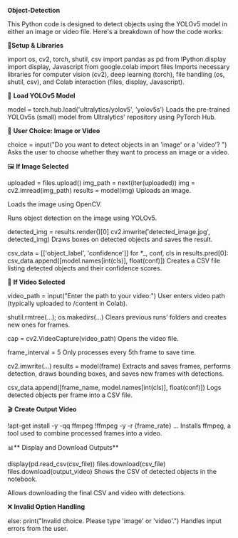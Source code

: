 **Object-Detection**

This Python code is designed to detect objects using the YOLOv5 model in either an image or video file. Here's a breakdown of how the code works:

🔧**Setup & Libraries**

import os, cv2, torch, shutil, csv
import pandas as pd
from IPython.display import display, Javascript
from google.colab import files
Imports necessary libraries for computer vision (cv2), deep learning (torch), file handling (os, shutil, csv), and Colab interaction (files, display, Javascript).

🚀 **Load YOLOv5 Model**

model = torch.hub.load('ultralytics/yolov5', 'yolov5s')
Loads the pre-trained YOLOv5s (small) model from Ultralytics' repository using PyTorch Hub.

🤖 **User Choice: Image or Video**

choice = input("Do you want to detect objects in an 'image' or a 'video'? ")
Asks the user to choose whether they want to process an image or a video.

🖼️ **If Image Selected**

uploaded = files.upload()
img_path = next(iter(uploaded))
img = cv2.imread(img_path)
results = model(img)
Uploads an image.

Loads the image using OpenCV.

Runs object detection on the image using YOLOv5.


detected_img = results.render()[0]
cv2.imwrite('detected_image.jpg', detected_img)
Draws boxes on detected objects and saves the result.


csv_data = [['object_label', 'confidence']]
for *_, conf, cls in results.pred[0]:
    csv_data.append([model.names[int(cls)], float(conf)])
Creates a CSV file listing detected objects and their confidence scores.

🎥 **If Video Selected**

video_path = input("Enter the path to your video:")
User enters video path (typically uploaded to /content in Colab).


shutil.rmtree(...); os.makedirs(...)
Clears previous runs’ folders and creates new ones for frames.


cap = cv2.VideoCapture(video_path)
Opens the video file.


frame_interval = 5
Only processes every 5th frame to save time.


cv2.imwrite(...)
results = model(frame)
Extracts and saves frames, performs detection, draws bounding boxes, and saves new frames with detections.


csv_data.append([frame_name, model.names[int(cls)], float(conf)])
Logs detected objects per frame into a CSV file.

🎬 **Create Output Video**

!apt-get install -y -qq ffmpeg
!ffmpeg -y -r {frame_rate} ...
Installs ffmpeg, a tool used to combine processed frames into a video.

📊** Display and Download Outputs**

display(pd.read_csv(csv_file))
files.download(csv_file)
files.download(output_video)
Shows the CSV of detected objects in the notebook.

Allows downloading the final CSV and video with detections.

❌ **Invalid Option Handling**

else:
    print("Invalid choice. Please type 'image' or 'video'.")
Handles input errors from the user.


